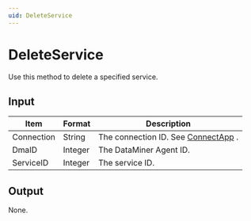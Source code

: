 ```yaml
---
uid: DeleteService
---
```


# DeleteService

Use this method to delete a specified service.

## Input

| Item       | Format  | Description                                          |
|------------|---------|------------------------------------------------------|
| Connection | String  | The connection ID. See [ConnectApp](xref:ConnectApp) . |
| DmaID      | Integer | The DataMiner Agent ID.                              |
| ServiceID  | Integer | The service ID.                                      |

## Output

None.


